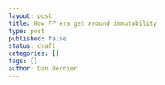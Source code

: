 ```yaml
---
layout: post
title: How FP'ers get around immutability
type: post
published: false
status: draft
categories: []
tags: []
author: Dan Bernier
---
```

